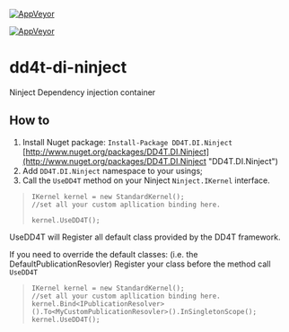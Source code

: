 
[![AppVeyor](https://ci.appveyor.com/api/projects/status/github/dd4t/dd4t-di-ninject?branch=master&svg=true&passingText=master)](https://ci.appveyor.com/project/DD4T/dd4t-di-ninject)

[![AppVeyor](https://ci.appveyor.com/api/projects/status/github/dd4t/dd4t-di-ninject?branch=develop&svg=true&passingText=develop)](https://ci.appveyor.com/project/DD4T/dd4t-di-ninject)

# dd4t-di-ninject

Ninject Dependency injection container



## How to 

1. Install Nuget package: `Install-Package DD4T.DI.Ninject` [http://www.nuget.org/packages/DD4T.DI.Ninject](http://www.nuget.org/packages/DD4T.DI.Ninject "DD4T.DI.Ninject")
2. Add `DD4T.DI.Ninject` namespace to your usings;
3. Call the `UseDD4T` method on your Ninject `Ninject.IKernel` interface.

>     IKernel kernel = new StandardKernel();
>     //set all your custom apllication binding here.
>     
>     kernel.UseDD4T();



UseDD4T will Register all default class provided by the DD4T framework.

If you need to override the default classes: (i.e. the DefaultPublicationResovler) Register your class before the method call `UseDD4T`

>     IKernel kernel = new StandardKernel();
>     //set all your custom apllication binding here.
>     kernel.Bind<IPublicationResolver>().To<MyCustomPublicationResovler>().InSingletonScope();
>     kernel.UseDD4T();
